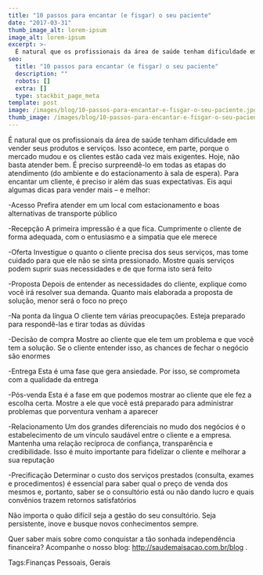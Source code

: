 ```yaml
---
title: "10 passos para encantar (e fisgar) o seu paciente"
date: "2017-03-31"
thumb_image_alt: lorem-ipsum
image_alt: lorem-ipsum
excerpt: >-
  É natural que os profissionais da área de saúde tenham dificuldade em vender seus produtos e serviços. Isso acontece, em parte, porque o mercado mudou e os clientes estão cada vez mais exigentes. Hoje, não basta atender bem. É preciso surpreendê-lo em todas as etapas do atendimento (do ambiente e do estacionamento à sala de espera). Para encantar um cliente, é preciso ir além das suas expectativas. Eis aqui algumas dicas para vender mais – e melhor:
seo:
  title: "10 passos para encantar (e fisgar) o seu paciente"
  description: ""
  robots: []
  extra: []
  type: stackbit_page_meta
template: post
image: /images/blog/10-passos-para-encantar-e-fisgar-o-seu-paciente.jpg
thumb_image: /images/blog/10-passos-para-encantar-e-fisgar-o-seu-paciente.jpg
---
```


É natural que os profissionais da área de saúde tenham dificuldade em vender seus produtos e serviços. Isso acontece, em parte, porque o mercado mudou e os clientes estão cada vez mais exigentes. Hoje, não basta atender bem. É preciso surpreendê-lo em todas as etapas do atendimento (do ambiente e do estacionamento à sala de espera). Para encantar um cliente, é preciso ir além das suas expectativas. Eis aqui algumas dicas para vender mais – e melhor:

-Acesso
Prefira atender em um local com estacionamento e boas alternativas de transporte público

-Recepção
A primeira impressão é a que fica. Cumprimente o cliente de forma adequada, com o entusiasmo e a simpatia que ele merece

-Oferta
Investigue o quanto o cliente precisa dos seus serviços, mas tome cuidado para que ele não se sinta pressionado. Mostre quais serviços podem suprir suas necessidades e de que forma isto será feito

-Proposta
Depois de entender as necessidades do cliente, explique como você irá resolver sua demanda. Quanto mais elaborada a proposta de solução, menor será o foco no preço

-Na ponta da língua
O cliente tem várias preocupações. Esteja preparado para respondê-las e tirar todas as dúvidas

-Decisão de compra
Mostre ao cliente que ele tem um problema e que você tem a solução. Se o cliente entender isso, as chances de fechar o negócio são enormes

-Entrega
Esta é uma fase que gera ansiedade. Por isso, se comprometa com a qualidade da entrega

-Pós-venda
Esta é a fase em que podemos mostrar ao cliente que ele fez a escolha certa. Mostre a ele que você está preparado para administrar problemas que porventura venham a aparecer

-Relacionamento
Um dos grandes diferenciais no mudo dos negócios é o estabelecimento de um vínculo saudável entre o cliente e a empresa. Mantenha uma relação recíproca de confiança, transparência e credibilidade. Isso é muito importante para fidelizar o cliente e melhorar a sua reputação

-Precificação
Determinar o custo dos serviços prestados (consulta, exames e procedimentos) é essencial para saber qual o preço de venda dos mesmos e, portanto, saber se o consultório está ou não dando lucro e quais convênios trazem retornos satisfatórios

Não importa o quão difícil seja a gestão do seu consultório. Seja persistente, inove e busque novos conhecimentos sempre.

Quer saber mais sobre como conquistar a tão sonhada independência financeira? Acompanhe o nosso blog: http://saudemaisacao.com.br/blog .

Tags:Finanças Pessoais, Gerais
